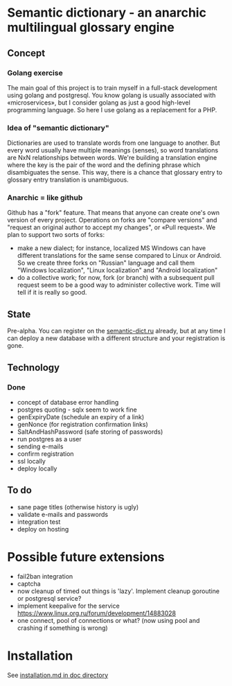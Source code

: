 # Semantic dictionary - an anarchic multilingual glossary engine  

## Concept

### Golang exercise
The main goal of this project is to train myself in a full-stack development using golang and postgresql. 
You know golang is usually associated with «microservices», but I consider golang as just a good 
high-level programming language. So here I use golang as a replacement for a PHP.

### Idea of "semantic dictionary"
Dictionaries are used to translate words from one language to another. But every word usually have 
multiple meanings (senses), so word translations are NxN relationships between words. We're building a translation
engine where the key is the pair of the word and the defining phrase which disambiguates the sense. 
This way, there is a chance that glossary entry to glossary entry translation is unambiguous. 

### Anarchic = like github
Github has a "fork" feature. That means that anyone can create one's own version of every project. Operations on forks
are "compare versions" and "request an original author to accept my changes", or «Pull request».
We plan to support two sorts of forks:

- make a new dialect; for instance, localized MS Windows can have different translations for the same sense compared to Linux or Android.
So we create three forks on "Russian" language and call them "Windows localization", "Linux localization" and "Android localization"
- do a collective work; for now, fork (or branch) with a subsequent pull request seem to be a good way to administer collective work.
Time will tell if it is really so good.

## State
Pre-alpha. You can register on the [semantic-dict.ru](semantic-dict.ru) already, but at any time I can 
deploy a new database with a different structure and your registration is gone. 

## Technology

### Done 
- concept of database error handling
- postgres quoting - sqlx seem to work fine
- genExpiryDate (schedule an expiry of a link)
- genNonce (for registration confirmation links)
- SaltAndHashPassword (safe storing of passwords)
- run postgres as a user 
- sending e-mails
- confirm registration
- ssl locally
- deploy locally


## To do
- sane page titles (otherwise history is ugly)
- validate e-mails and passwords
- integration test
- deploy on hosting

# Possible future extensions
- fail2ban integration
- captcha
- now cleanup of timed out things is 'lazy'. Implement cleanup goroutine or postgresql service? 
- implement keepalive for the service https://www.linux.org.ru/forum/development/14883028
- one connect, pool of connections or what? (now using pool and crashing if something is wrong)

# Installation 
See [installation.md in doc directory](doc/installation.md)
